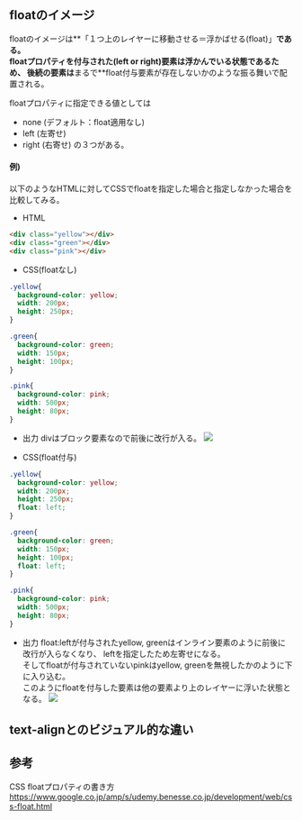 ## floatのイメージ
floatのイメージは**「１つ上のレイヤーに移動させる＝浮かばせる(float)」**である。  
floatプロパティを付与された(left or right)要素は浮かんでいる状態であるため、
後続の要素は**まるで**float付与要素が存在しないかのような振る舞いで配置される。

floatプロパティに指定できる値としては
- none (デフォルト：float適用なし)
- left (左寄せ)
- right (右寄せ)
の３つがある。


#### 例)
以下のようなHTMLに対してCSSでfloatを指定した場合と指定しなかった場合を比較してみる。
- HTML
```html
<div class="yellow"></div>
<div class="green"></div>
<div class="pink"></div>
```

- CSS(floatなし)
```css
.yellow{
  background-color: yellow;
  width: 200px;
  height: 250px;
}

.green{
  background-color: green;
  width: 150px;
  height: 100px;
}

.pink{
  background-color: pink;
  width: 500px;
  height: 80px;
}

```
- 出力
divはブロック要素なので前後に改行が入る。
![](https://udemy-benesse-co-jp.cdn.ampproject.org/i/s/udemy.benesse.co.jp/wp-content/uploads/float-3.png)


- CSS(float付与)
```css
.yellow{
  background-color: yellow;
  width: 200px;
  height: 250px;
  float: left;
}

.green{
  background-color: green;
  width: 150px;
  height: 100px;
  float: left;
}

.pink{
  background-color: pink;
  width: 500px;
  height: 80px;
}

```
- 出力
float:leftが付与されたyellow, greenはインライン要素のように前後に改行が入らなくなり、
leftを指定したため左寄せになる。  
そしてfloatが付与されていないpinkはyellow, greenを無視したかのように下に入り込む。  
このようにfloatを付与した要素は他の要素より上のレイヤーに浮いた状態となる。
![](https://udemy-benesse-co-jp.cdn.ampproject.org/i/s/udemy.benesse.co.jp/wp-content/uploads/float-5.png)


## text-alignとのビジュアル的な違い


## 参考
CSS floatプロパティの書き方  
https://www.google.co.jp/amp/s/udemy.benesse.co.jp/development/web/css-float.html
